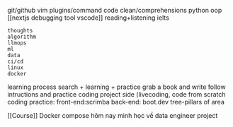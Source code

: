 git/github 
vim plugins/command
code clean/comprehensions
python oop
[[nextjs debugging tool vscode]] 
reading+listening ielts 


	thoughts
	algorithm
	llmops
	ml 
	data
	ci/cd
	linux 
	docker

learning process 
    search + learning + practice 
	grab a book and write
	follow intructions and practice 
	 coding 
	 project side (livecoding, code from scratch\
coding practice:
	front-end:scrimba
	 back-end: boot.dev
tree-pillars of area 

[[Course]] 
Docker compose hôm nay mình học về  data engineer project 